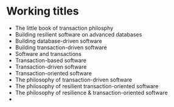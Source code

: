 # Working titles

* The little book of transaction philosphy
* Building resilient software on advanced databases
* Building database-driven software
* Building transaction-driven software
* Software and transactions
* Transaction-based software
* Transaction-driven software
* Transaction-oriented software
* The philosophy of transaction-driven software
* The philosophy of resilient transaction-oriented software
* The philosophy of resilience & transaction-oriented software
* 
